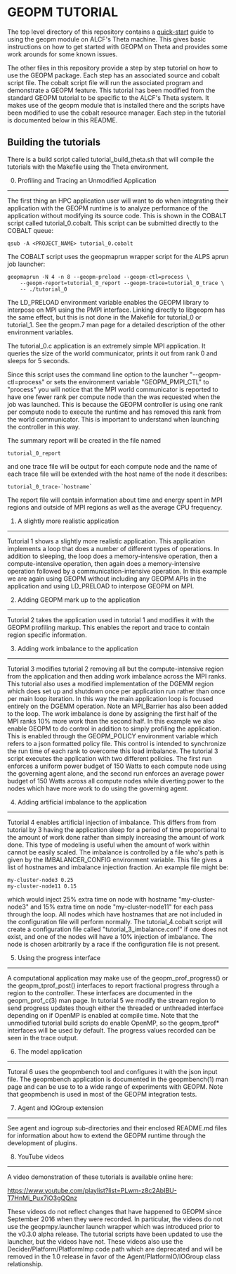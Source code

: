 GEOPM TUTORIAL
==============

The top level directory of this repository contains a
[quick-start](QUICKSTART.md) guide to using the geopm module on ALCF's
Theta machine.  This gives basic instructions on how to get started
with GEOPM on Theta and provides some work arounds for some known
issues.

The other files in this repository provide a step by step tutorial on
how to use the GEOPM package.  Each step has an associated source and
cobalt script file.  The cobalt script file will run the associated
program and demonstrate a GEOPM feature.  This tutorial has been
modified from the standard GEOPM tutorial to be specific to the ALCF's
Theta system.  It makes use of the geopm module that is installed
there and the scripts have been modified to use the cobalt resource
manager.  Each step in the tutorial is documented below in this
README.

Building the tutorials
----------------------
There is a build script called tutorial_build_theta.sh that will
compile the tutorials with the Makefile using the Theta environment.


0. Profiling and Tracing an Unmodified Application
--------------------------------------------------
The first thing an HPC application user will want to do when
integrating their application with the GEOPM runtime is to analyze
performance of the application without modifying its source code.
This is shown in the COBALT script called tutorial_0.cobalt.  This
script can be submitted directly to the COBALT queue:

    qsub -A <PROJECT_NAME> tutorial_0.cobalt

The COBALT script uses the geopmaprun wrapper script for the ALPS
aprun job launcher:

    geopmaprun -N 4 -n 8 --geopm-preload --geopm-ctl=process \
        --geopm-report=tutorial_0_report --geopm-trace=tutorial_0_trace \
        -- ./tutorial_0

The LD_PRELOAD environment variable enables the GEOPM library to
interpose on MPI using the PMPI interface.  Linking directly to
libgeopm has the same effect, but this is not done in the Makefile for
tutorial_0 or tutorial_1.  See the geopm.7 man page for a detailed
description of the other environment variables.

The tutorial_0.c application is an extremely simple MPI application.
It queries the size of the world communicator, prints it out from rank
0 and sleeps for 5 seconds.

Since this script uses the command line option to the launcher
"--geopm-ctl=process" or sets the environment variable
"GEOPM_PMPI_CTL" to "process" you will notice that the MPI world
communicator is reported to have one fewer rank per compute node than
the was requested when the job was launched.  This is because the
GEOPM controller is using one rank per compute node to execute the
runtime and has removed this rank from the world communicator.  This
is important to understand when launching the controller in this way.

The summary report will be created in the file named

    tutorial_0_report

and one trace file will be output for each compute node and the name
of each trace file will be extended with the host name of the node it
describes:

    tutorial_0_trace-`hostname`

The report file will contain information about time and energy spent
in MPI regions and outside of MPI regions as well as the average CPU
frequency.

1. A slightly more realistic application
----------------------------------------
Tutorial 1 shows a slightly more realistic application.  This
application implements a loop that does a number of different types of
operations.  In addition to sleeping, the loop does a memory-intensive
operation, then a compute-intensive operation, then again does a
memory-intensive operation followed by a communication-intensive
operation.  In this example we are again using GEOPM without including
any GEOPM APIs in the application and using LD_PRELOAD to interpose
GEOPM on MPI.

2. Adding GEOPM mark up to the application
------------------------------------------
Tutorial 2 takes the application used in tutorial 1 and modifies it
with the GEOPM profiling markup.  This enables the report and trace to
contain region specific information.

3. Adding work imbalance to the application
-------------------------------------------
Tutorial 3 modifies tutorial 2 removing all but the compute-intensive
region from the application and then adding work imbalance across the
MPI ranks.  This tutorial also uses a modified implementation of the
DGEMM region which does set up and shutdown once per application run
rather than once per main loop iteration.  In this way the main
application loop is focused entirely on the DGEMM operation.  Note an
MPI_Barrier has also been added to the loop.  The work imbalance is
done by assigning the first half of the MPI ranks 10% more work than
the second half.  In this example we also enable GEOPM to do control
in addition to simply profiling the application.  This is enabled
through the GEOPM_POLICY environment variable which refers to a json
formatted policy file.  This control is intended to synchronize the
run time of each rank to overcome this load imbalance.  The tutorial 3
script executes the application with two different policies.  The
first run enforces a uniform power budget of 150 Watts to each compute
node using the governing agent alone, and the second run enforces an
average power budget of 150 Watts across all compute nodes while
diverting power to the nodes which have more work to do using the
governing agent.

4. Adding artificial imbalance to the application
-------------------------------------------------
Tutorial 4 enables artificial injection of imbalance.  This differs
from from tutorial by 3 having the application sleep for a period of
time proportional to the amount of work done rather than simply
increasing the amount of work done.  This type of modeling is useful
when the amount of work within cannot be easily scaled.  The imbalance
is controlled by a file who's path is given by the IMBALANCER_CONFIG
environment variable.  This file gives a list of hostnames and
imbalance injection fraction.  An example file might be:

    my-cluster-node3 0.25
    my-cluster-node11 0.15

which would inject 25% extra time on node with hostname
"my-cluster-node3" and 15% extra time on node "my-cluster-node11" for
each pass through the loop.  All nodes which have hostnames that are
not included in the configuration file will perform normally.  The
tutorial_4.cobalt script will create a configuration file called
"tutorial_3_imbalance.conf" if one does not exist, and one of the
nodes will have a 10% injection of imbalance.  The node is chosen
arbitrarily by a race if the configuration file is not present.

5. Using the progress interface
-------------------------------
A computational application may make use of the geopm_prof_progress()
or the geopm_tprof_post() interfaces to report fractional progress
through a region to the controller.  These interfaces are documented
in the geopm_prof_c(3) man page.  In tutorial 5 we modify the stream
region to send progress updates though either the threaded or
unthreaded interface depending on if OpenMP is enabled at compile
time.  Note that the unmodified tutorial build scripts do enable
OpenMP, so the geopm_tprof* interfaces will be used by default.  The
progress values recorded can be seen in the trace output.

6. The model application
------------------------
Tutoral 6 uses the geopmbench tool and configures it with the json
input file.  The geopmbench application is documented in the
geopmbench(1) man page and can be use to to a wide range of
experiments with GEOPM.  Note that geopmbench is used in most
of the GEOPM integration tests.

7. Agent and IOGroup extension
------------------------------
See agent and iogroup sub-directories and their enclosed README.md
files for information about how to extend the GEOPM runtime through
the development of plugins.

8. YouTube videos
-----------------
A video demonstration of these tutorials is available online here:

https://www.youtube.com/playlist?list=PLwm-z8c2AbIBU-T7HnMi_Pux7iO3gQQnz

These videos do not reflect changes that have happened to GEOPM since
September 2016 when they were recorded.  In particular, the videos do
not use the geopmpy.launcher launch wrapper which was introduced prior
to the v0.3.0 alpha release.  The tutorial scripts have been updated
to use the launcher, but the videos have not.  These videos also use
the Decider/Platform/PlatformImp code path which are deprecated and
will be removed in the 1.0 release in favor of the
Agent/PlatformIO/IOGroup class relationship.

